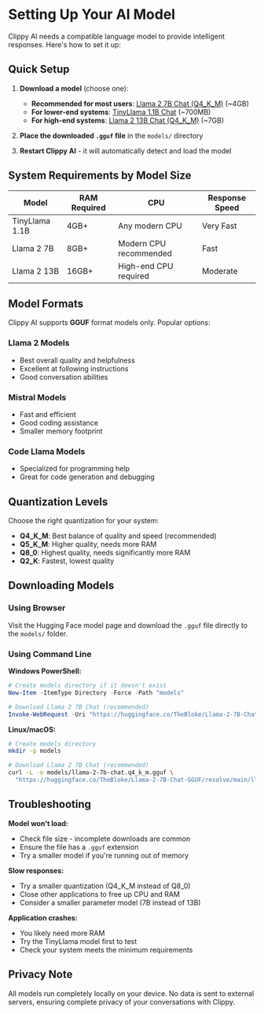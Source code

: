 # Setting Up Your AI Model

Clippy AI needs a compatible language model to provide intelligent responses. Here's how to set it up:

## Quick Setup

1. **Download a model** (choose one):
   - **Recommended for most users**: [Llama 2 7B Chat (Q4_K_M)](https://huggingface.co/TheBloke/Llama-2-7B-Chat-GGUF/resolve/main/llama-2-7b-chat.q4_k_m.gguf) (~4GB)
   - **For lower-end systems**: [TinyLlama 1.1B Chat](https://huggingface.co/TheBloke/TinyLlama-1.1B-Chat-v1.0-GGUF/resolve/main/tinyllama-1.1b-chat-v1.0.q4_k_m.gguf) (~700MB)
   - **For high-end systems**: [Llama 2 13B Chat (Q4_K_M)](https://huggingface.co/TheBloke/Llama-2-13B-Chat-GGUF/resolve/main/llama-2-13b-chat.q4_k_m.gguf) (~7GB)

2. **Place the downloaded `.gguf` file** in the `models/` directory
3. **Restart Clippy AI** - it will automatically detect and load the model

## System Requirements by Model Size

| Model | RAM Required | CPU | Response Speed |
|-------|-------------|-----|----------------|
| TinyLlama 1.1B | 4GB+ | Any modern CPU | Very Fast |
| Llama 2 7B | 8GB+ | Modern CPU recommended | Fast |
| Llama 2 13B | 16GB+ | High-end CPU required | Moderate |

## Model Formats

Clippy AI supports **GGUF** format models only. Popular options:

### Llama 2 Models
- Best overall quality and helpfulness
- Excellent at following instructions
- Good conversation abilities

### Mistral Models  
- Fast and efficient
- Good coding assistance
- Smaller memory footprint

### Code Llama Models
- Specialized for programming help
- Great for code generation and debugging

## Quantization Levels

Choose the right quantization for your system:

- **Q4_K_M**: Best balance of quality and speed (recommended)
- **Q5_K_M**: Higher quality, needs more RAM
- **Q8_0**: Highest quality, needs significantly more RAM
- **Q2_K**: Fastest, lowest quality

## Downloading Models

### Using Browser
Visit the Hugging Face model page and download the `.gguf` file directly to the `models/` folder.

### Using Command Line

**Windows PowerShell:**
```powershell
# Create models directory if it doesn't exist
New-Item -ItemType Directory -Force -Path "models"

# Download Llama 2 7B Chat (recommended)
Invoke-WebRequest -Uri "https://huggingface.co/TheBloke/Llama-2-7B-Chat-GGUF/resolve/main/llama-2-7b-chat.q4_k_m.gguf" -OutFile "models/llama-2-7b-chat.q4_k_m.gguf"
```

**Linux/macOS:**
```bash
# Create models directory
mkdir -p models

# Download Llama 2 7B Chat (recommended)
curl -L -o models/llama-2-7b-chat.q4_k_m.gguf \
  "https://huggingface.co/TheBloke/Llama-2-7B-Chat-GGUF/resolve/main/llama-2-7b-chat.q4_k_m.gguf"
```

## Troubleshooting

**Model won't load:**
- Check file size - incomplete downloads are common
- Ensure the file has a `.gguf` extension
- Try a smaller model if you're running out of memory

**Slow responses:**
- Try a smaller quantization (Q4_K_M instead of Q8_0)
- Close other applications to free up CPU and RAM
- Consider a smaller parameter model (7B instead of 13B)

**Application crashes:**
- You likely need more RAM
- Try the TinyLlama model first to test
- Check your system meets the minimum requirements

## Privacy Note

All models run completely locally on your device. No data is sent to external servers, ensuring complete privacy of your conversations with Clippy.